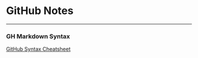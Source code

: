 # GitHub Notes

***

### GH Markdown Syntax

[GitHub Syntax Cheatsheet](https://github.com/adam-p/markdown-here/wiki/Markdown-Cheatsheet)